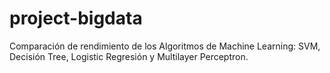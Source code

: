 # project-bigdata
Comparación de rendimiento de los Algoritmos de Machine Learning: SVM, Decisión Tree, Logistic Regresión y Multilayer Perceptron.
